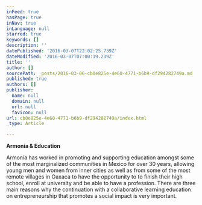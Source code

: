 ```yaml
---
inFeed: true
hasPage: true
inNav: true
inLanguage: null
starred: true
keywords: []
description: ''
datePublished: '2016-03-07T22:02:25.739Z'
dateModified: '2016-03-07T07:00:19.239Z'
title: ''
author: []
sourcePath: _posts/2016-03-06-cb0e825e-4e60-4771-b6b9-df294282749a.md
published: true
authors: []
publisher:
  name: null
  domain: null
  url: null
  favicon: null
url: cb0e825e-4e60-4771-b6b9-df294282749a/index.html
_type: Article

---
```

**Armonía & Education**

Armonía has worked in promoting and supporting education amongst some of the most marginalized communities in Mexico for over 30 years, allowing young men and women from inner cities as well as from some of the most remote villages in Oaxaca to have the opportunity to to finish their high school, enroll at university and be able to have a profession. There are three main reasons why the continuation with a collaborative learning education on entrepreneurship that promotes a social impact is very important.